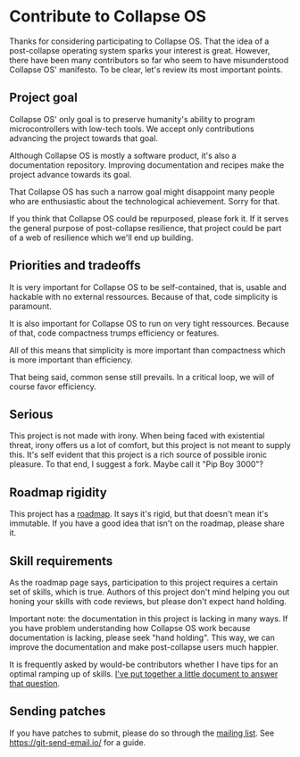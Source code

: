 # Contribute to Collapse OS

Thanks for considering participating to Collapse OS. That the idea of a
post-collapse operating system sparks your interest is great. However, there
have been many contributors so far who seem to have misunderstood Collapse OS'
manifesto. To be clear, let's review its most important points.

## Project goal

Collapse OS' only goal is to preserve humanity's ability to program
microcontrollers with low-tech tools. We accept only contributions advancing
the project towards that goal.

Although Collapse OS is mostly a software product, it's also a documentation
repository. Improving documentation and recipes make the project advance
towards its goal.

That Collapse OS has such a narrow goal might disappoint many people who are
enthusiastic about the technological achievement. Sorry for that.

If you think that Collapse OS could be repurposed, please fork it. If it serves
the general purpose of post-collapse resilience, that project could be part of
a web of resilience which we'll end up building.

## Priorities and tradeoffs

It is very important for Collapse OS to be self-contained, that is, usable and
hackable with no external ressources. Because of that, code simplicity is
paramount.

It is also important for Collapse OS to run on very tight ressources. Because of
that, code compactness trumps efficiency or features.

All of this means that simplicity is more important than compactness which is
more important than efficiency.

That being said, common sense still prevails. In a critical loop, we will of
course favor efficiency.

## Serious

This project is not made with irony. When being faced with existential threat,
irony offers us a lot of comfort, but this project is not meant to supply this.
It's self evident that this project is a rich source of possible ironic
pleasure. To that end, I suggest a fork. Maybe call it "Pip Boy 3000"?

## Roadmap rigidity

This project has a [roadmap](https://collapseos.org/roadmap.html). It says it's
rigid, but that doesn't mean it's immutable. If you have a good idea that isn't
on the roadmap, please share it.

## Skill requirements

As the roadmap page says, participation to this project requires a certain set
of skills, which is true. Authors of this project don't mind helping you out
honing your skills with code reviews, but please don't expect hand holding.

Important note: the documentation in this project is lacking in many ways. If
you have problem understanding how Collapse OS work because documentation is
lacking, please seek "hand holding". This way, we can improve the documentation
and make post-collapse users much happier.

It is frequently asked by would-be contributors whether I have tips for an
optimal ramping up of skills. [I've put together a little document to answer
that question](https://collapseos.org/skills.html).

## Sending patches

If you have patches to submit, please do so through the [mailing list][ml]. See
<https://git-send-email.io/> for a guide.

[ml]: https://lists.sr.ht/~vdupras/collapseos
